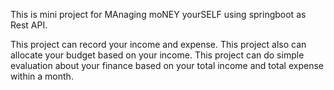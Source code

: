 This is mini project for MAnaging moNEY yourSELF using springboot as Rest API.

This project can record your income and expense.
This project also can allocate your budget based on your income.
This project can do simple evaluation about your finance based on your total income and total expense within a month.
